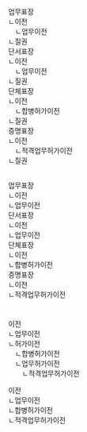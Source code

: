 <link rel="stylesheet" href="../../.res/darkmode.css">  


<pre>
업무표장  
ㄴ<span class="t">이전</span>  
　ㄴ<span class="r">업무이전</span>  
ㄴ<span class="t">질권</span>  
단서표장  
ㄴ<span class="t">이전</span>  
　ㄴ<span class="r">업무이전</span>  
ㄴ<span class="t">질권</span>  
단체표장  
ㄴ<span class="t">이전</span>  
　ㄴ<span class="r">합병허가이전</span>  
ㄴ<span class="t">질권</span>  
증명표장  
ㄴ<span class="t">이전</span>  
　ㄴ<span class="r">적격업무허가이전</span>  
ㄴ<span class="t">질권</span>  

</pre>
업무표장  
ㄴ<span class="t">이전</span>  
ㄴ<span class="r">업무이전</span>  
단서표장  
ㄴ<span class="t">이전</span>  
ㄴ<span class="r">업무이전</span>  
단체표장  
ㄴ<span class="t">이전</span>  
ㄴ<span class="r">합병허가이전</span>  
증명표장  
ㄴ<span class="t">이전</span>  
ㄴ<span class="r">적격업무허가이전</span>  


#
이전  
ㄴ업무이전  
ㄴ허가이전  
　ㄴ합병허가이전  
　ㄴ업무허가이전  
　　ㄴ적격업무허가이전  
  
  
이전  
ㄴ업무이전  
ㄴ합병허가이전  
ㄴ적격업무허가이전  



